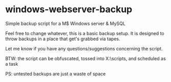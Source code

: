 windows-webserver-backup
========================

Simple backup script for a M$ Windows server &amp; MySQL

Feel free to change whatever, this is a basic backup setup.  It is designed to throw backups in a place that get's grabbed via tapes.

Let me know if you have any questions/suggestions concerning the script.

BTW: the script can be obfuscated, tossed into X:\scripts\, and scheduled as a task

PS: untested backups are just a waste of space
